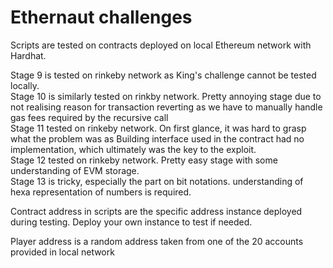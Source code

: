 # Ethernaut challenges

Scripts are tested on contracts deployed on local Ethereum network with Hardhat.

Stage 9 is tested on rinkeby network as King's challenge cannot be tested locally.  
Stage 10 is similarly tested on rinkby network. Pretty annoying stage due to not realising reason for transaction reverting as we have to manually handle gas fees required by the recursive call  
Stage 11 tested on rinkeby network. On first glance, it was hard to grasp what the problem was as Building interface used in the contract had no implementation, which ultimately was the key to the exploit.  
Stage 12 tested on rinkeby network. Pretty easy stage with some understanding of EVM storage.  
Stage 13 is tricky, especially the part on bit notations. understanding of hexa representation of numbers is required.

Contract address in scripts are the specific address instance deployed during testing. Deploy your own instance to test if needed.

Player address is a random address taken from one of the 20 accounts provided in local network
